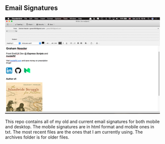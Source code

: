 ## Email Signatures

![Screenshot](images/email-sig.png)

This repo contains all of my old and current email signatures for both mobile and desktop. The mobile signatures are in html format and mobile ones in txt. The most recent files are the ones that I am currently using. The archives folder is for older files.
